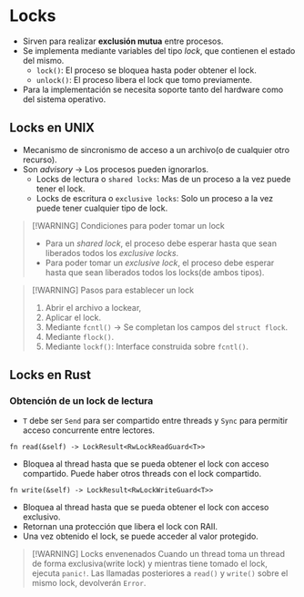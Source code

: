 # Locks
- Sirven para realizar **exclusión mutua** entre procesos.
- Se implementa mediante variables del tipo *lock*, que contienen el estado del mismo.
	- `lock()`: El proceso se bloquea hasta poder obtener el lock.
	- `unlock()`: El proceso libera el lock que tomo previamente.
- Para la implementación se necesita soporte tanto del hardware como del sistema operativo.

## Locks en UNIX
- Mecanismo de sincronismo de acceso a un archivo(o de cualquier otro recurso).
- Son *advisory* -> Los procesos pueden ignorarlos.
	- Locks de lectura o `shared locks`: Mas de un proceso a la vez puede tener el lock.
	- Locks de escritura o `exclusive locks`: Solo un proceso a la vez puede tener cualquier tipo de lock.


> [!WARNING] Condiciones para poder tomar un lock
> - Para un *shared lock*, el proceso debe esperar hasta que sean liberados todos los *exclusive locks*.
> - Para poder tomar un *exclusive lock*, el proceso debe esperar hasta que sean liberados todos los locks(de ambos tipos).


> [!WARNING] Pasos para establecer un lock
> 1. Abrir el archivo a lockear,
> 2. Aplicar el lock.
> 	1. Mediante `fcntl()` -> Se completan los campos del `struct flock`.
> 	2. Mediante `flock()`.
> 	3. Mediante `lockf()`: Interface construida sobre `fcntl()`.


## Locks en Rust

### Obtención de un lock de lectura
- `T` debe ser `Send` para ser compartido entre threads y `Sync` para permitir acceso concurrente entre lectores.
```
fn read(&self) -> LockResult<RwLockReadGuard<T>>
```

- Bloquea al thread hasta que se pueda obtener el lock con acceso compartido. Puede haber otros threads con el lock compartido.

```
fn write(&self) -> LockResult<RwLockWriteGuard<T>>
```

- Bloquea al thread hasta que se pueda obtener el lock con acceso exclusivo.
- Retornan una protección que libera el lock con RAII.
- Una vez obtenido el lock, se puede acceder al valor protegido.


> [!WARNING] Locks envenenados
> Cuando un thread toma un thread de forma exclusiva(write lock) y mientras tiene tomado el lock, ejecuta `panic!`.
> Las llamadas posteriores a `read()` y `write()` sobre el mismo lock, devolverán `Error`.
